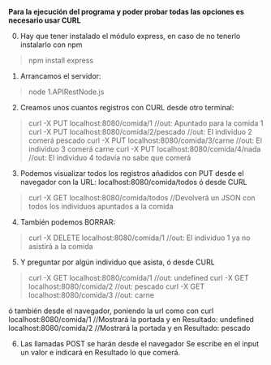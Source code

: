**Para la ejecución del programa y poder probar todas las opciones es necesario usar CURL**

0. Hay que tener instalado el módulo express, en caso de no tenerlo instalarlo con npm
> npm install express

1. Arrancamos el servidor:
> node 1.APIRestNode.js

2. Creamos unos cuantos registros con CURL desde otro terminal:
> curl -X PUT localhost:8080/comida/1           //out: Apuntado para la comida 1
> curl -X PUT localhost:8080/comida/2/pescado   //out: El individuo 2 comerá pescado
> curl -X PUT localhost:8080/comida/3/carne     //out: El individuo 3 comerá carne
> curl -X PUT localhost:8080/comida/4/nada      //out: El individuo 4 todavía no sabe que comerá

3. Podemos visualizar todos los registros añadidos con PUT desde el navegador 
con la URL: localhost:8080/comida/todos ó desde CURL
> curl -X GET localhost:8080/comida/todos       //Devolverá un JSON con todos los individuos apuntados a la comida

4. También podemos BORRAR:
> curl -X DELETE localhost:8080/comida/1    //out: El individuo 1 ya no asistirá a la comida

5. Y preguntar por algún individuo que asista, ó desde CURL
> curl -X GET localhost:8080/comida/1       //out: undefined
> curl -X GET localhost:8080/comida/2       //out: pescado
> curl -X GET localhost:8080/comida/3       //out: carne

ó también desde el navegador, poniendo la url como con curl
localhost:8080/comida/1       //Mostrará la portada y en Resultado: undefined
localhost:8080/comida/2       //Mostrará la portada y en Resultado: pescado


6. Las llamadas POST se harán desde el navegador
Se escribe en el input un valor e indicará en Resultado lo que comerá.


